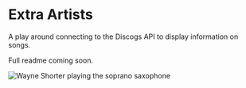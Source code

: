 # Extra Artists

A play around connecting to the Discogs API to display information on songs.

Full readme coming soon.

![Wayne Shorter playing the soprano saxophone](https://www.arts.gov/sites/default/files/styles/portrait/public/images/wayneshorter.jpg 'Wayne Shorter playing the soprano saxophone')
